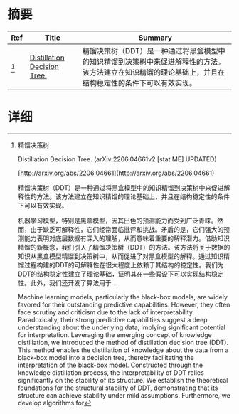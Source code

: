 # 摘要

| Ref | Title | Summary |
| --- | --- | --- |
| [^1] | [Distillation Decision Tree.](http://arxiv.org/abs/2206.04661) | 精馏决策树（DDT）是一种通过将黑盒模型中的知识精馏到决策树中来促进解释性的方法。该方法建立在知识精馏的理论基础上，并且在结构稳定性的条件下可以有效实现。 |

# 详细

[^1]: 精馏决策树

    Distillation Decision Tree. (arXiv:2206.04661v2 [stat.ME] UPDATED)

    [http://arxiv.org/abs/2206.04661](http://arxiv.org/abs/2206.04661)

    精馏决策树（DDT）是一种通过将黑盒模型中的知识精馏到决策树中来促进解释性的方法。该方法建立在知识精馏的理论基础上，并且在结构稳定性的条件下可以有效实现。

    

    机器学习模型，特别是黑盒模型，因其出色的预测能力而受到广泛青睐。然而，由于缺乏可解释性，它们经常面临批评和挑战。矛盾的是，它们强大的预测能力表明对底层数据有深入的理解，从而意味着重要的解释潜力。借助知识精馏的新概念，我们引入了精馏决策树（DDT）的方法。该方法将关于数据的知识从黑盒模型精馏到决策树中，从而促进了对黑盒模型的解释。通过知识精馏过程构建的DDT的可解释性在很大程度上依赖于其结构的稳定性。我们为DDT的结构稳定性建立了理论基础，证明其在一些假设下可以实现结构稳定性。此外，我们还开发了算法用于...

    Machine learning models, particularly the black-box models, are widely favored for their outstanding predictive capabilities. However, they often face scrutiny and criticism due to the lack of interpretability. Paradoxically, their strong predictive capabilities suggest a deep understanding about the underlying data, implying significant potential for interpretation. Leveraging the emerging concept of knowledge distillation, we introduced the method of distillation decision tree (DDT). This method enables the distillation of knowledge about the data from a black-box model into a decision tree, thereby facilitating the interpretation of the black-box model. Constructed through the knowledge distillation process, the interpretability of DDT relies significantly on the stability of its structure. We establish the theoretical foundations for the structural stability of DDT, demonstrating that its structure can achieve stability under mild assumptions. Furthermore, we develop algorithms for
    

